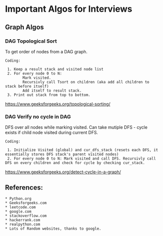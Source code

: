 # Important Algos for Interviews

## Graph Algos

### DAG Topological Sort

To get order of nodes from a DAG graph.

```
Coding:

 1. Keep a result stack and visited node list
 2. For every node 0 to N: 
        Mark visited. 
        Recursivly call Tsort on children (aka add all children to stack before itself)
        Add itself to result stack.
 3. Print out stack from top to bottom.

```
https://www.geeksforgeeks.org/topological-sorting/

### DAG Verify no cycle in DAG

DFS over all nodes while marking visited. Can take mutiple DFS - cycle exists if child node visited during current DFS.
```
Coding:

 1. Initialize Visited (global) and cur_dfs_stack (resets each DFS, it essentially stores DFS stack's parent visited nodes)
 2. For every node 0 to N: Mark visited and call DFS. Recursivly call DFS on every children and check for cycle by checking cur_stack.

```
https://www.geeksforgeeks.org/detect-cycle-in-a-graph/

## References:
    * Python.org
    * Geeksforgeeks.com
    * leetcode.com
    * google.com
    * stackoverflow.com
    * hackerrank.com
    * realpython.com
    * Lots of Random websites, thanks to google. 
